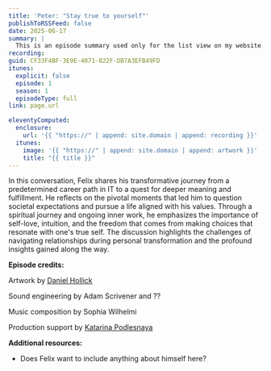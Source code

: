 ```yaml
---
title: 'Peter: "Stay true to yourself"'
publishToRSSFeed: false
date: 2025-06-17
summary: |
  This is an episode summary used only for the list view on my website.
recording:
guid: CF33F4BF-3E9E-4071-822F-DB7A3EFB49FD
itunes:
  explicit: false
  episode: 1
  season: 1
  episodeType: full
link: page.url

eleventyComputed:
  enclosure:
    url: '{{ "https://" | append: site.domain | append: recording }}'
  itunes:
    image: '{{ "https://" | append: site.domain | append: artwork }}'
    title: "{{ title }}"
---
```


In this conversation, Felix shares his transformative journey from a predetermined career path in IT to a quest for deeper meaning and fulfillment. He reflects on the pivotal moments that led him to question societal expectations and pursue a life aligned with his values. Through a spiritual journey and ongoing inner work, he emphasizes the importance of self-love, intuition, and the freedom that comes from making choices that resonate with one's true self. The discussion highlights the challenges of navigating relationships during personal transformation and the profound insights gained along the way.

**Episode credits:**

Artwork by [Daniel Hollick](https://alcohollick.com)

Sound engineering by Adam Scrivener and ??

Music composition by Sophia Wilhelmi

Production support by [Katarina Podlesnaya](https://www.katarinapodlesnaya.com)

**Additional resources:**

- Does Felix want to include anything about himself here?
